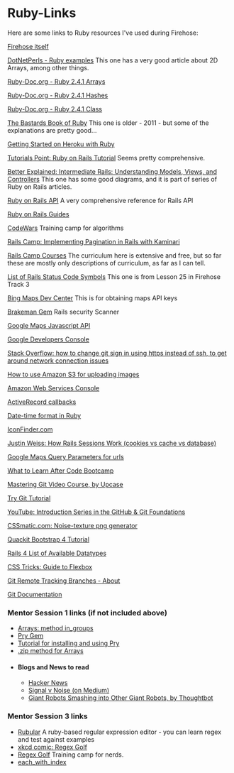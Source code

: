 # Ruby-Links
Here are some links to Ruby resources I've used during Firehose:

<a href="http://www.thefirehoseproject.com/">Firehose itself</a>

<a href="https://www.dotnetperls.com/s#ruby~top!">DotNetPerls - Ruby examples</a>
This one has a very good article about 2D Arrays, among other things.

<a href="http://ruby-doc.org/core-2.4.1/Array.html">Ruby-Doc.org - Ruby 2.4.1 Arrays</a>

<a href="http://ruby-doc.org/core-2.4.1/Hash.html">Ruby-Doc.org - Ruby 2.4.1 Hashes</a>

<a href="https://ruby-doc.org/core-2.4.1/Class.html">Ruby-Doc.org - Ruby 2.4.1 Class</a>

<a href="http://ruby.bastardsbook.com/toc/">The Bastards Book of Ruby</a>
This one is older - 2011 - but some of the explanations are pretty good...

<a href="https://devcenter.heroku.com/articles/getting-started-with-ruby#introduction">Getting Started on Heroku with Ruby</a>

<a href="https://www.tutorialspoint.com/ruby-on-rails/index.htm">Tutorials Point: Ruby on Rails Tutorial</a>
Seems pretty comprehensive.

<a href="https://betterexplained.com/articles/intermediate-rails-understanding-models-views-and-controllers/">Better Explained: Intermediate Rails: Understanding Models, Views, and Controllers</a>
This one has some good diagrams, and it is part of series of Ruby on Rails articles.

<a href="http://api.rubyonrails.org/">Ruby on Rails API</a>
A very comprehensive reference for Rails API

<a href="http://guides.rubyonrails.org/">Ruby on Rails Guides</a>

<a href="https://www.codewars.com/">CodeWars</a>
Training camp for algorithms

<a href="https://rails.devcamp.com/professional-rails-development-course/ui-ux-integration/implementing-pagination-rails-kaminari">Rails Camp: Implementing Pagination in Rails with Kaminari</a>

<a href="https://rails.devcamp.com/courses">Rails Camp Courses</a>
The curriculum here is extensive and free, but so far these are mostly only descriptions of curriculum, as far as I can tell.

<a href="http://billpatrianakos.me/blog/2013/10/13/list-of-rails-status-code-symbols/">List of Rails Status Code Symbols</a>
This one is from Lesson 25 in Firehose Track 3

<a href="https://www.bingmapsportal.com/">Bing Maps Dev Center</a>
This is for obtaining maps API keys

<a href="http://brakemanscanner.org/">Brakeman Gem</a>
Rails security Scanner

<a href="https://developers.google.com/maps/documentation/javascript/examples/">Google Maps Javascript API</a>

<a href="https://console.developers.google.com/flows/enableapi?apiid=maps_backend,geocoding_backend,directions_backend,distance_matrix_backend,elevation_backend&keyType=CLIENT_SIDE&reusekey=true&pli=1">Google Developers Console</a>

<a href="http://stackoverflow.com/questions/15589682/ssh-connect-to-host-github-com-port-22-connection-timed-out">Stack Overflow: how to change git sign in using https instead of ssh, to get around network connection issues</a>

<a href="http://blog.thefirehoseproject.com/posts/switching-carrierwave-to-use-s3-with-heroku-and-localhost/">How to use Amazon S3 for uploading images</a>

<a href="https://console.aws.amazon.com">Amazon Web Services Console</a>

<a href="http://api.rubyonrails.org/classes/ActiveRecord/Callbacks.html">ActiveRecord callbacks</a>

<a href="https://dzone.com/articles/date-time-format-ruby">Date-time format in Ruby</a>

<a href="https://www.iconfinder.com/">IconFinder.com</a>

<a href="http://www.justinweiss.com/articles/how-rails-sessions-work/">Justin Weiss: How Rails Sessions Work (cookies vs cache vs database)</a>

<a href="http://stackoverflow.com/questions/11354211/google-maps-query-parameter-clarification">Google Maps Query Parameters for urls</a>

<a href="http://www.zagaja.com/2017/05/what-to-learn-after-code-bootcamp/">What to Learn After Code Bootcamp</a>

<a href="https://thoughtbot.com/upcase/mastering-git">Mastering Git Video Course, by Upcase</a>

<a href="https://try.github.io/levels/1/challenges/1">Try Git Tutorial</a>

<a href="https://www.youtube.com/watch?v=FyfwLX4HAxM&list=PLg7s6cbtAD15G8lNyoaYDuKZSKyJrgwB-">YouTube: Introduction Series in the GitHub & Git Foundations</a>

<a href="http://www.cssmatic.com/noise-texture">CSSmatic.com: Noise-texture png generator</a>

<a href="https://www.quackit.com/bootstrap/bootstrap_4/tutorial/">Quackit Bootstrap 4 Tutorial</a>

<a href="http://stackoverflow.com/questions/17918117/rails-4-list-of-available-datatypes">Rails 4 List of Available Datatypes</a>

<a href="https://css-tricks.com/snippets/css/a-guide-to-flexbox/">CSS Tricks: Guide to Flexbox</a>

<a href="http://gitready.com/beginner/2009/03/09/remote-tracking-branches.html">Git Remote Tracking Branches - About</a>

<a href="https://www.kernel.org/pub/software/scm/git/docs/">Git Documentation</a>

<h3>Mentor Session 1 links (if not included above)</h3>
<ul>
  <li>
    <a href="http://api.rubyonrails.org/v4.2/classes/Array.html#method-i-in_groups">Arrays: method in_groups</a>
  </li>
  <li>
    <a href="https://github.com/pry/pry">Pry Gem</a>
  </li>
  <li>
  <a href="http://pryrepl.org/">Tutorial for installing and using Pry</a>
  </li>
  <li>
    <a href="https://apidock.com/ruby/Array/zip">.zip method for Arrays</a>
  </li>
  <li><h4>Blogs and News to read</h4>
    <ul>
      <li>
        <a href="https://news.ycombinator.com/">Hacker News</a>
      </li>
      <li>
        <a href="https://m.signalvnoise.com/">Signal v Noise (on Medium)</a>
      </li>
      <li>
        <a href="https://robots.thoughtbot.com/">Giant Robots Smashing into Other Giant Robots, by Thoughtbot</a>
      </li>
    </ul>
  </li>
</ul>

<h3>Mentor Session 3 links</h3>
<ul>
  <li>
    <a href="http://rubular.com/">Rubular</a>
    A ruby-based regular expression editor - you can learn regex and test against examples
  </li>
  <li>
    <a href="https://xkcd.com/1313/">xkcd comic: Regex Golf</a>
  </li>
  <li>
    <a href="https://alf.nu/RegexGolf">Regex Golf</a>
    Training camp for nerds.
  </li>
  <li>
    <a href="https://apidock.com/ruby/Enumerator/each_with_index">each_with_index</a>
  </li>
</ul>
